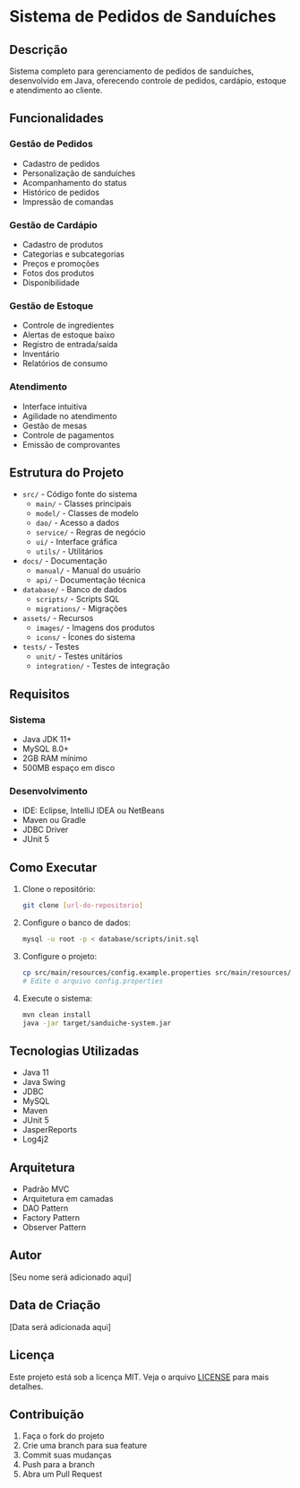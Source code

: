 # Sistema de Pedidos de Sanduíches

## Descrição
Sistema completo para gerenciamento de pedidos de sanduíches, desenvolvido em Java, oferecendo controle de pedidos, cardápio, estoque e atendimento ao cliente.

## Funcionalidades
### Gestão de Pedidos
- Cadastro de pedidos
- Personalização de sanduíches
- Acompanhamento do status
- Histórico de pedidos
- Impressão de comandas

### Gestão de Cardápio
- Cadastro de produtos
- Categorias e subcategorias
- Preços e promoções
- Fotos dos produtos
- Disponibilidade

### Gestão de Estoque
- Controle de ingredientes
- Alertas de estoque baixo
- Registro de entrada/saída
- Inventário
- Relatórios de consumo

### Atendimento
- Interface intuitiva
- Agilidade no atendimento
- Gestão de mesas
- Controle de pagamentos
- Emissão de comprovantes

## Estrutura do Projeto
- `src/` - Código fonte do sistema
  - `main/` - Classes principais
  - `model/` - Classes de modelo
  - `dao/` - Acesso a dados
  - `service/` - Regras de negócio
  - `ui/` - Interface gráfica
  - `utils/` - Utilitários
- `docs/` - Documentação
  - `manual/` - Manual do usuário
  - `api/` - Documentação técnica
- `database/` - Banco de dados
  - `scripts/` - Scripts SQL
  - `migrations/` - Migrações
- `assets/` - Recursos
  - `images/` - Imagens dos produtos
  - `icons/` - Ícones do sistema
- `tests/` - Testes
  - `unit/` - Testes unitários
  - `integration/` - Testes de integração

## Requisitos
### Sistema
- Java JDK 11+
- MySQL 8.0+
- 2GB RAM mínimo
- 500MB espaço em disco

### Desenvolvimento
- IDE: Eclipse, IntelliJ IDEA ou NetBeans
- Maven ou Gradle
- JDBC Driver
- JUnit 5

## Como Executar
1. Clone o repositório:
   ```bash
   git clone [url-do-repositorio]
   ```

2. Configure o banco de dados:
   ```bash
   mysql -u root -p < database/scripts/init.sql
   ```

3. Configure o projeto:
   ```bash
   cp src/main/resources/config.example.properties src/main/resources/config.properties
   # Edite o arquivo config.properties
   ```

4. Execute o sistema:
   ```bash
   mvn clean install
   java -jar target/sanduiche-system.jar
   ```

## Tecnologias Utilizadas
- Java 11
- Java Swing
- JDBC
- MySQL
- Maven
- JUnit 5
- JasperReports
- Log4j2

## Arquitetura
- Padrão MVC
- Arquitetura em camadas
- DAO Pattern
- Factory Pattern
- Observer Pattern

## Autor
[Seu nome será adicionado aqui]

## Data de Criação
[Data será adicionada aqui]

## Licença
Este projeto está sob a licença MIT. Veja o arquivo [LICENSE](LICENSE) para mais detalhes.

## Contribuição
1. Faça o fork do projeto
2. Crie uma branch para sua feature
3. Commit suas mudanças
4. Push para a branch
5. Abra um Pull Request 